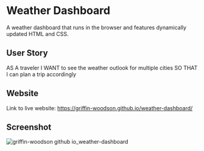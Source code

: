 # Weather Dashboard
A weather dashboard that runs in the browser and features dynamically updated HTML and CSS.

## User Story
AS A traveler
I WANT to see the weather outlook for multiple cities
SO THAT I can plan a trip accordingly

## Website
Link to live website: https://griffin-woodson.github.io/weather-dashboard/

## Screenshot
![griffin-woodson github io_weather-dashboard]()
